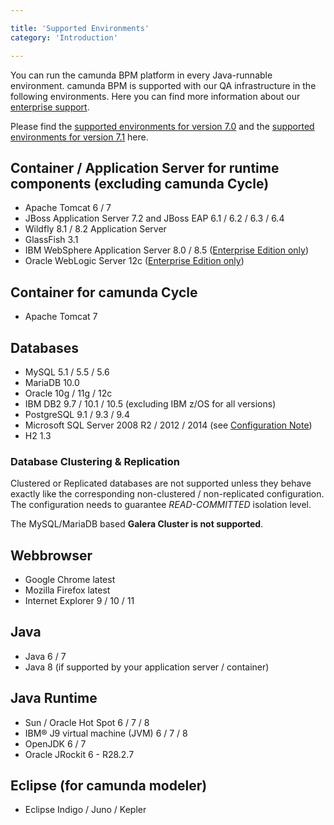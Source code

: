 ```yaml
---

title: 'Supported Environments'
category: 'Introduction'

---
```



You can run the camunda BPM platform in every Java-runnable environment. camunda BPM is supported with our QA infrastructure in the following environments. Here you can find more information about our <a href="http://camunda.com/bpm/enterprise/">enterprise support</a>.

Please find the  <a href="http://docs.camunda.org/7.0/guides/user-guide/#introduction-supported-environments">supported environments for version 7.0</a> and the <a href="http://docs.camunda.org/7.1/guides/user-guide/#introduction-supported-environments">supported environments for version 7.1</a>  here.


## Container / Application Server for runtime components (excluding camunda Cycle)

*   Apache Tomcat 6 / 7
*   JBoss Application Server 7.2 and JBoss EAP 6.1 / 6.2 / 6.3 / 6.4
*   Wildfly 8.1 / 8.2 Application Server
*   GlassFish 3.1
*   IBM WebSphere Application Server 8.0 / 8.5 (<a href="http://camunda.com/bpm/enterprise/">Enterprise Edition only</a>)
*	Oracle WebLogic Server 12c (<a href="http://camunda.com/bpm/enterprise/">Enterprise Edition only</a>)


## Container for camunda Cycle

*   Apache Tomcat 7


## Databases

*   MySQL 5.1 / 5.5 / 5.6
*   MariaDB 10.0
*   Oracle 10g / 11g / 12c
*   IBM DB2 9.7 / 10.1 / 10.5 (excluding IBM z/OS for all versions)
*   PostgreSQL 9.1 / 9.3 / 9.4
*   Microsoft SQL Server 2008 R2 / 2012 / 2014 (see [Configuration Note](ref:#process-engine-database-configuration-custom-configuration-for-microsoft-sql-server))
*   H2 1.3

### Database Clustering & Replication

Clustered or Replicated databases are not supported unless they behave exactly like the corresponding non-clustered / non-replicated configuration.
The configuration needs to guarantee *READ-COMMITTED* isolation level.

The MySQL/MariaDB based **Galera Cluster is not supported**.

## Webbrowser

*   Google Chrome latest
*   Mozilla Firefox latest
*   Internet Explorer 9 / 10 / 11


## Java

*   Java 6 / 7
*   Java 8 (if supported by your application server / container)


## Java Runtime

* Sun / Oracle Hot Spot 6 / 7 / 8
* IBM® J9 virtual machine (JVM) 6 / 7 / 8
* OpenJDK 6 / 7
* Oracle JRockit 6 - R28.2.7


## Eclipse (for camunda modeler)

*   Eclipse Indigo / Juno / Kepler
